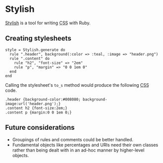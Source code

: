 Stylish
=======

[Stylish](http://github.com/ionfish/stylish/) is a tool for writing <abbr title="Cascading Stylesheets">CSS</abbr> with Ruby.


Creating stylesheets
--------------------

    style = Stylish.generate do
      rule ".header", background(:color => :teal, :image => "header.png")
      rule ".content" do
        rule "h2", "font-size" => "2em"
        rule "p", "margin" => "0 0 1em 0"
      end
    end

Calling the stylesheet's `to_s` method would produce the following <abbr title="Cascading Stylesheets">CSS</abbr> code.

    .header {background-color:#008080; background-image:url('header.png');}
    .content h2 {font-size:2em;}
    .content p {margin:0 0 1em 0;}


Future considerations
---------------------

* Groupings of rules and comments could be better handled.
* Fundamental objects like percentages and URIs need their own classes rather than being dealt with in an ad-hoc manner by higher-level objects.
